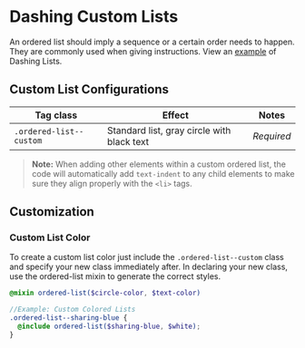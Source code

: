 # Dashing Custom Lists
An ordered list should imply a sequence or a certain order needs to happen. They are commonly used when giving instructions. View an [example](http://dashing.samaritanministries.org/example/templates/lists/) of Dashing Lists.


## Custom List Configurations
| Tag class               | Effect               | Notes               |
|----------------------------|----------------------|---------------------|
| `.ordered-list--custom` | Standard list, gray circle with black text | *Required* |

> **Note:** When adding other elements within a custom ordered list, the code will automatically add `text-indent` to any child elements to make sure they align properly with the `<li>` tags.


## Customization

### Custom List Color
To create a custom list color just include the `.ordered-list--custom` class and specify your new class immediately after. In declaring your new class, use the ordered-list mixin to generate the correct styles.
```scss
@mixin ordered-list($circle-color, $text-color)
```

```scss
//Example: Custom Colored Lists
.ordered-list--sharing-blue {
  @include ordered-list($sharing-blue, $white);
}
```
